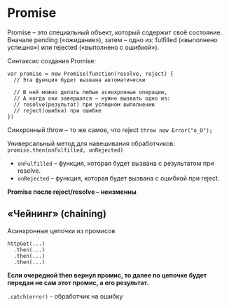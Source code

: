 # Promise #

Promise – это специальный объект, который содержит своё состояние. Вначале pending («ожидание»), затем – одно из: fulfilled («выполнено успешно») или rejected («выполнено с ошибкой»).

Синтаксис создания Promise:
```
var promise = new Promise(function(resolve, reject) {
  // Эта функция будет вызвана автоматически

  // В ней можно делать любые асинхронные операции,
  // А когда они завершатся — нужно вызвать одно из:
  // resolve(результат) при успешном выполнении
  // reject(ошибка) при ошибке
})
```

Синхронный throw – то же самое, что reject
`throw new Error("o_O");`

Универсальный метод для навешивания обработчиков:
`promise.then(onFulfilled, onRejected)`
- `onFulfilled` – функция, которая будет вызвана с результатом при resolve.
- `onRejected` – функция, которая будет вызвана с ошибкой при reject.


**Promise после reject/resolve – неизменны**

## «Чейнинг» (chaining) ##
Асинхронные цепочки из промисов

```
httpGet(...)
  .then(...)
  .then(...)
  .then(...)
```
**Если очередной then вернул промис, то далее по цепочке будет передан не сам этот промис, а его результат.**

`.catch(error)` - обработчик на ошибку 
